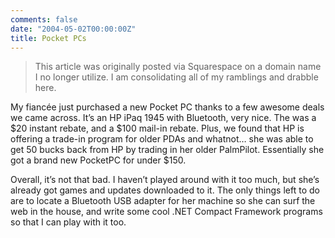```yaml
---
comments: false
date: "2004-05-02T00:00:00Z"
title: Pocket PCs
---
```


> This article was originally posted via Squarespace on a domain name I no longer utilize.  I am consolidating all of my ramblings and drabble here.

My fiancée just purchased a new Pocket PC thanks to a few awesome deals we came across. It’s an HP iPaq 1945 with Bluetooth, very nice. The was a $20 instant rebate, and a $100 mail-in rebate. Plus, we found that HP is offering a trade-in program for older PDAs and whatnot… she was able to get 50 bucks back from HP by trading in her older PalmPilot. Essentially she got a brand new PocketPC for under $150.

Overall, it’s not that bad. I haven’t played around with it too much, but she’s already got games and updates downloaded to it. The only things left to do are to locate a Bluetooth USB adapter for her machine so she can surf the web in the house, and write some cool .NET Compact Framework programs so that I can play with it too.